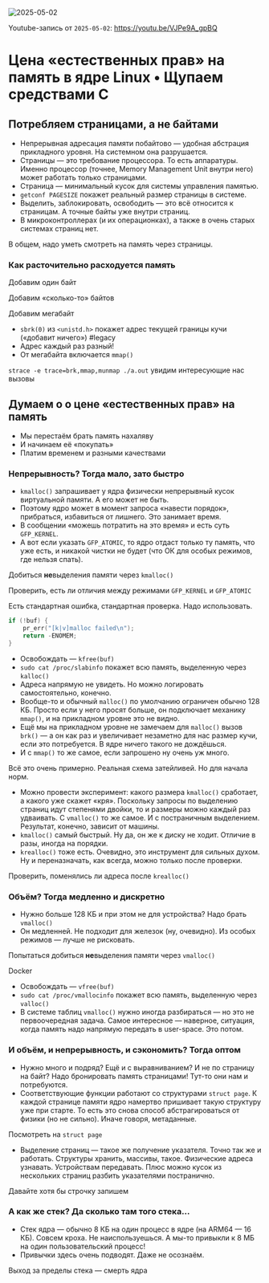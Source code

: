
![2025-05-02](https://github.com/user-attachments/assets/bf4b8b3d-261e-43be-afb5-7f9119c05e9a)

Youtube-запись от `2025-05-02`: https://youtu.be/VJPe9A_gpBQ

# Цена «естественных прав» на память в ядре Linux • Щупаем средствами C

## Потребляем страницами, а не байтами

- Непрерывная адресация памяти побайтово — удобная абстрация прикладного уровня. На системном она разрушается.
- Страницы — это требование процессора. То есть аппаратуры. Именно процессор  (точнее, Memory Management Unit внутри него) может работать только страницами.
- Страница — минимальный кусок для системы управления памятью.
- `getconf PAGESIZE` покажет реальный размер страницы в системе.
- Выделить, заблокировать, освободить — это всё относится к страницам. А точные байты уже внутри страниц.
- В микроконтроллерах (и их операционках), а также в очень старых системах страниц нет.


В общем, надо уметь смотреть на память через страницы.


### Как расточительно расходуется память


Добавим один байт



Добавим «сколько-то» байтов



Добавим мегабайт


- `sbrk(0)` из `<unistd.h>` покажет адрес текущей границы кучи («добавит ничего») #legacy
- Адрес каждый раз разный!
- От мегабайта включается `mmap()`

`strace -e trace=brk,mmap,munmap ./a.out` увидим интересующие нас вызовы

## Думаем о о цене «естественных прав» на память

- Мы перестаём брать память нахаляву
- И начинаем её «покупать»
- Платим временем и разными качествами

### Непрерывность? Тогда мало, зато быстро

- `kmalloc()` запрашивает у ядра физически непрерывный кусок виртуальной памяти. А его может не быть.
- Поэтому ядро может в момент запроса «навести порядок», прибраться, избавиться от лишнего. Это занимает время.
- В сообщении «можешь потратить на это время» и есть суть `GFP_KERNEL`.
- А вот если указать `GFP_ATOMIC`, то ядро отдаст только ту память, что уже есть, и никакой чистки не будет (что ОК для особых режимов, где нельзя спать).


Добиться **не**выделения памяти через `kmalloc()`


Проверить, есть ли отличия между режимами `GFP_KERNEL` и `GFP_ATOMIC`


Есть стандартная ошибка, стандартная проверка. Надо использовать.

```c
if (!buf) {
    pr_err("[k|v]malloc failed\n");
    return -ENOMEM;
}
```

- Освобождать — `kfree(buf)`
- `sudo cat /proc/slabinfo` покажет всю память, выделенную через `kalloc()`
- Адреса напрямую не увидеть. Но можно логировать самостоятельно, конечно.
- Вообще-то и обычный `malloc()` по умолчанию ограничен обычно 128 КБ. Просто если у него просят больше, он подключает механику `mmap()`, и на прикладном уровне это не видно.
- Ещё мы на прикладном уровне не замечаем для `malloc()` вызов `brk()` — а он как раз и увеличивает незаметно для нас размер кучи, если это потребуется. В ядре ничего такого не дождёшься.
- И с `mmap()` то же самое, если запрошено ну очень уж много.


Всё это очень примерно. Реальная схема затейливей. Но для начала норм.


- Можно провести эксперимент: какого размера `kmalloc()` сработает, а какого уже скажет «кря». Поскольку запросы по выделению страниц идут степенями двойки, то и размеры можно каждый раз удваивать. С `vmalloc()` то же самое. И с постраничным выделением. Результат, конечно, зависит от машины.
- `kmalloc()` самый быстрый. Ну да, он же к диску не ходит. Отличие в разы, иногда на порядки.
- `krealloc()` тоже есть. Очевидно, это инструмент для сильных духом. Ну и переназначать, как всегда, можно только после проверки.


Проверить, поменялись ли адреса после `krealloc()`


### Объём? Тогда медленно и дискретно

- Нужно больше 128 КБ и при этом не для устройства? Надо брать `vmalloc()`
- Он медленней. Не подходит для железок (ну, очевидно). Из особых режимов — лучше не рисковать.


Попытаться добиться **не**выделения памяти через `vmalloc()`


Docker


- Освобождать — `vfree(buf)`
- `sudo cat /proc/vmallocinfo` покажет всю память, выделенную через `valloc()`
- В системе таблиц `vmalloc()` нужно иногда разбираться — но это не первоочередная задача. Самое интересное — наверное, ситуация, когда память надо напрямую передать в user-space. Это потом.

### И объём, и непрерывность, и сэкономить? Тогда оптом

- Нужно много и подряд? Ещё и с выравниванием? И не по страницу на байт? Надо бронировать память страницами! Тут-то они нам и потребуются.
- Соответствующие функции работают со структурами `struct page`. К каждой странице памяти ядро намертво пришивает такую структуру уже при старте. То есть это снова способ абстрагироваться от физики (но не сильно). Иначе говоря, метаданные.


Посмотреть на `struct page`


- Выделение страниц — такое же получение указателя. Точно так же и работать. Структуры хранить, массивы, такое. Физические адреса узнавать. Устройствам передавать. Плюс можно кусок из нескольких страниц разбить указателями постранично.


Давайте хотя бы строчку запишем


### А как же стек? Да сколько там того стека…

- Стек ядра — обычно 8 КБ на один процесс в ядре (на ARM64 — 16 КБ). Совсем кроха. Не наиспользуешься. А мы-то привыкли к 8 МБ на один пользовательский процесс!
- Привычки здесь очень подводят. Даже не осознаём.


Выход за пределы стека — смерть ядра

